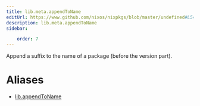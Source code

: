 ```yaml
---
title: lib.meta.appendToName
editUrl: https://www.github.com/nixos/nixpkgs/blob/master/undefined#L54C18
description: lib.meta.appendToName
sidebar:

    order: 7
---
```


Append a suffix to the name of a package (before the version
part).


# Aliases

- [lib.appendToName](/nix-doc-comments/reference/lib/lib-appendtoname)


